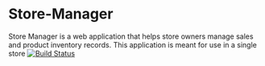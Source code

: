 # Store-Manager
Store Manager is a web application that helps store owners manage sales and product inventory records. This application is meant for use in a single store
[![Build Status](https://travis-ci.org/abejide001/Store-Manager.svg?branch=develop)](https://travis-ci.org/abejide001/Store-Manager)
